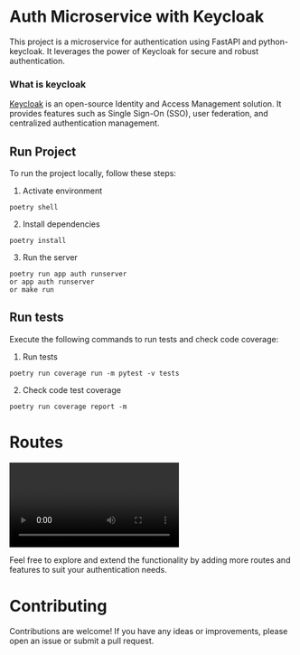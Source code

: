 # Auth Microservice with Keycloak

This project is a microservice for authentication using FastAPI and python-keycloak.
It leverages the power of Keycloak for secure and robust authentication.

### What is keycloak

[Keycloak](https://www.keycloak.org) is an open-source Identity and Access Management solution. It provides features such as Single Sign-On (SSO), user federation, and centralized authentication management.

## Run Project

To run the project locally, follow these steps:

1. Activate environment
```shell
poetry shell
```

2. Install dependencies
```shell
poetry install
```

3. Run the server
```shell
poetry run app auth runserver
or app auth runserver
or make run
```

## Run tests
Execute the following commands to run tests and check code coverage:

1. Run tests
```shell
poetry run coverage run -m pytest -v tests
```

2. Check code test coverage
```shell
poetry run coverage report -m
```

# Routes

<video controls>
  <source src="docs/keycloak-demo-endpoint.webm" type="video/webm">
  Votre navigateur ne prend pas en charge la balise vidéo.
</video>


Feel free to explore and extend the functionality by adding more routes and features to suit your authentication needs.

# Contributing

Contributions are welcome! If you have any ideas or improvements, please open an issue or submit a pull request.
